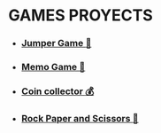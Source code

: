 # GAMES PROYECTS

 * ### [Jumper Game :rabbit:](https://github.com/JulianPariss/WebGames/tree/main/JumperGame)
 * ### [Memo Game :memo:](https://github.com/JulianPariss/WebGames/tree/main/memoGame)
 * ### [Coin collector :moneybag:](https://github.com/JulianPariss/WebGames/tree/main/adventureGame)
 * ### [Rock Paper and Scissors :open_hands:](https://github.com/JulianPariss/WebGames/tree/main/piedraPapelTijera)
   






